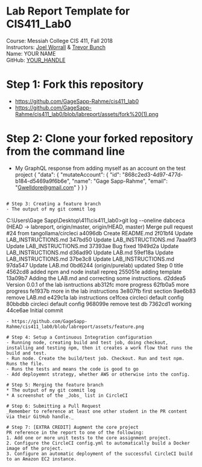 # Lab Report Template for CIS411_Lab0
Course: Messiah College CIS 411, Fall 2018<br/>
Instructors: [Joel Worrall](https://github.com/tangollama) & [Trevor Bunch](https://github.com/trevordbunch)<br/>
Name: YOUR NAME<br/>
GitHub: [YOUR_HANDLE](https://github.com/YOUR_HANDLE)<br/>

# Step 1: Fork this repository
- https://github.com/GageSapp-Rahme/cis411_lab0
- https://github.com/GageSapp-Rahme/cis411_lab0/blob/labreport/assets/fork%20(1).png

# Step 2: Clone your forked repository from the command line
- My GraphQL response from adding myself as an account on the test project
{
  "data": {
    "mutateAccount": {
      "id": "868c2ed3-4d97-477d-b184-d5469a9f6b6e",
      "name": "Gage Sapp-Rahme",
      "email": "Gwelldore@gmail.com"
    }
  }
}
```

# Step 3: Creating a feature branch
- The output of my git commit log
```
C:\Users\Gage Sapp\Desktop\411\cis411_lab0>git log --oneline
dabceca (HEAD -> labreport, origin/master, origin/HEAD, master) Merge pull request #24 from tangollama/circleci
a4096db Create README.md
2f01bf4 Update LAB_INSTRUCTIONS.md
347bd50 Update LAB_INSTRUCTIONS.md
7aaa9f3 Update LAB_INSTRUCTIONS.md
37393ae Bug fixed
1949d2a Update LAB_INSTRUCTIONS.md
d36ad90 Update LAB.md
59ef18a Update LAB_INSTRUCTIONS.md
37be3c8 Update LAB_INSTRUCTIONS.md
97da547 Update LAB.md
0bd6244 (origin/purelab) updated Step 0 title
4562cd8 added npm and node install repreq
255051e adding template
13a09b7 Adding the LAB.md and correcting some instructions.
d2ddea5 Version 0.0.1 of the lab isntructions
ab312fc more progress
62fb0a5 more progress
fe1937b more in the lab instructions
3e807fb first section
9ae6b83 remove LAB.md
e429c1a lab instructions
ce1fcea circleci default config
80bbdbb circleci default config
968099e remove test db
7362cd1 working
44ce6ae Initial commit
```
- https://github.com/GageSapp-Rahme/cis411_lab0/blob/labreport/assets/feature.png

# Step 4: Setup a Continuous Integration configuration
- Running node, creating build and test job, doing checkout, installing and testing npm, then it creates a work flow that runs the build and test.
- Run node. Create the build/test job. Checkout. Run and test npm. Runs the file.
- Runs the tests and means the code is good to go
- Add deployemnt strategy, whether AWS or otherwise into the config.

# Step 5: Merging the feature branch
* The output of my git commit log
* A screenshot of the _Jobs_ list in CircleCI

# Step 6: Submitting a Pull Request
_Remember to reference at least one other student in the PR content via their GitHub handle._

# Step 7: [EXTRA CREDIT] Augment the core project
PR reference in the report to one of the following:
1. Add one or more unit tests to the core assignment project. 
2. Configure the CircleCI config.yml to automatically build a Docker image of the project.
3. Configure an automatic deployment of the successful CircleCI build to an Amazon EC2 instance.
